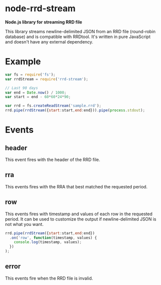 # node-rrd-stream
**Node.js library for streaming RRD file**

This library streams newline-delimited JSON from an RRD file (round-robin database) and is compatible with RRDtool. It's written in pure JavaScript and doesn't have any external dependency.

# Example

```js
var fs = require('fs');
var rrdStream = require('rrd-stream');

// Last 90 days
var end = Date.now() / 1000;
var start = end - 60*60*24*90;

var rrd = fs.createReadStream('sample.rrd');
rrd.pipe(rrdStream({start:start,end:end})).pipe(process.stdout);
```

# Events

## header

This event fires with the header of the RRD file.

## rra

This events fires with the RRA that best matched the requested period.

## row

This events fires with timestamp and values of each row in the requested period. It can be used to customize the output if newline-delimited JSON is not what you want.

```js
rrd.pipe(rrdStream({start:start,end:end})
  .on('row', function(timestamp, values) {
    console.log(timestamp, values);
  })
);
```
## error

This events fire when the RRD file is invalid.
